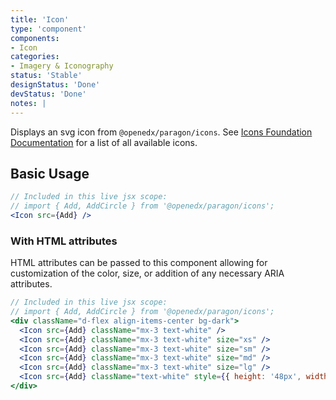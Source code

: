 ```yaml
---
title: 'Icon'
type: 'component'
components:
- Icon
categories:
- Imagery & Iconography
status: 'Stable'
designStatus: 'Done'
devStatus: 'Done'
notes: |
---
```


Displays an svg icon from `@openedx/paragon/icons`. See [Icons Foundation Documentation](/foundations/icons) for a list of all available icons.

## Basic Usage

```jsx live
// Included in this live jsx scope:
// import { Add, AddCircle } from '@openedx/paragon/icons';
<Icon src={Add} />
```
### With HTML attributes

HTML attributes can be passed to this component allowing for customization of the color, size, or addition of any necessary ARIA attributes.

```jsx live
// Included in this live jsx scope:
// import { Add, AddCircle } from '@openedx/paragon/icons';
<div className="d-flex align-items-center bg-dark">
  <Icon src={Add} className="mx-3 text-white" />
  <Icon src={Add} className="mx-3 text-white" size="xs" />
  <Icon src={Add} className="mx-3 text-white" size="sm" />
  <Icon src={Add} className="mx-3 text-white" size="md" />
  <Icon src={Add} className="mx-3 text-white" size="lg" />
  <Icon src={Add} className="text-white" style={{ height: '48px', width: '48px' }} />
</div>
```
